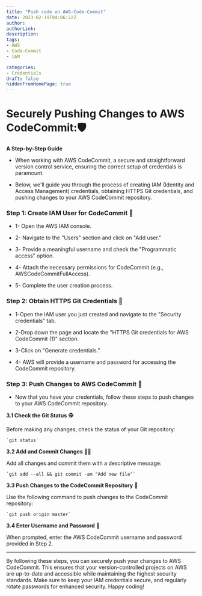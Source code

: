 ```yaml
---
title: "Push code on AWS-Code-Commit"
date: 2023-02-19T04:06:22Z
author:
authorLink:
description:
tags:
- AWS
- Code-Commit
- IAM

categories:
- Credentials
draft: false
hiddenFromHomePage: true
---
```


# Securely Pushing Changes to AWS CodeCommit:🛡️
**A Step-by-Step Guide** 

* When working with AWS CodeCommit, a secure and straightforward version control service, ensuring the correct setup of credentials is paramount.

* Below, we'll guide you through the process of creating IAM (Identity and Access Management) credentials, obtaining HTTPS Git credentials, and pushing changes to your AWS CodeCommit repository.

### Step 1: Create IAM User for CodeCommit 👨


* 1-  Open the AWS IAM console.

* 2- Navigate to the "Users" section and click on "Add user."

* 3- Provide a meaningful username and check the "Programmatic access" option.

* 4- Attach the necessary permissions for CodeCommit (e.g., AWSCodeCommitFullAccess).

* 5- Complete the user creation process.

### Step 2: Obtain HTTPS Git Credentials 🔐

* 1-Open the IAM user you just created and navigate to the "Security credentials" tab.

* 2-Drop down the page and locate the "HTTPS Git credentials for AWS CodeCommit (1)" section.

* 3-Click on "Generate credentials."

* 4- AWS will provide a username and password for accessing the CodeCommit repository.

### Step 3: Push Changes to AWS CodeCommit 🫷

* Now that you have your credentials, follow these steps to push changes to your AWS CodeCommit repository.

**3.1 Check the Git Status** 🕵️

Before making any changes, check the status of your Git repository:

    `git status`

**3.2 Add and Commit Changes**  ✍🏽

Add all changes and commit them with a descriptive message:

    `git add --all && git commit -am "Add new file"`

**3.3 Push Changes to the CodeCommit Repository**  🫷

Use the following command to push changes to the CodeCommit repository:

    `git push origin master`

**3.4 Enter Username and Password**  🔐

When prompted, enter the AWS CodeCommit username and password provided in Step 2.


---

By following these steps, you can securely push your changes to AWS CodeCommit. This ensures that your version-controlled projects on AWS are up-to-date and accessible while maintaining the highest security standards. Make sure to keep your IAM credentials secure, and regularly rotate passwords for enhanced security. Happy coding!